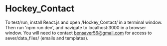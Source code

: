 # Hockey_Contact

To test/run, install React.js and open /Hockey_Contact/ in a terminal window. Then run 'npm run dev', and navigate to localhost:3000 in a browser window. You will need to contact bensaver56@gmail.com for access to sever/data_files/ (emails and templates).
